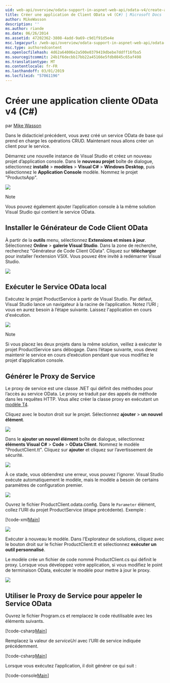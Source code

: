 ```yaml
---
uid: web-api/overview/odata-support-in-aspnet-web-api/odata-v4/create-an-odata-v4-client-app
title: Créer une application de Client OData v4 (C#) | Microsoft Docs
author: MikeWasson
description: ''
ms.author: riande
ms.date: 06/26/2014
ms.assetid: 47202362-3808-4add-9a69-c9d1f91d5e4e
msc.legacyurl: /web-api/overview/odata-support-in-aspnet-web-api/odata-v4/create-an-odata-v4-client-app
msc.type: authoredcontent
ms.openlocfilehash: 4d62a64006e2a500e0379419dbebe7ddff16fba5
ms.sourcegitcommit: 24b1f6decbb17bb22a45166e5fdb0845c65af498
ms.translationtype: MT
ms.contentlocale: fr-FR
ms.lasthandoff: 03/01/2019
ms.locfileid: "57061196"
---
```

<a name="create-an-odata-v4-client-app-c"></a>Créer une application cliente OData v4 (C#)
====================
par [Mike Wasson](https://github.com/MikeWasson)

Dans le didacticiel précédent, vous avez créé un service OData de base qui prend en charge les opérations CRUD. Maintenant nous allons créer un client pour le service.

Démarrez une nouvelle instance de Visual Studio et créez un nouveau projet d’application console. Dans le **nouveau projet** boîte de dialogue, sélectionnez **installé** &gt; **modèles** &gt; **Visual C#** &gt; **Windows Desktop**, puis sélectionnez le **Application Console** modèle. Nommez le projet &quot;ProductsApp&quot;.

![](create-an-odata-v4-client-app/_static/image1.png)

> [!NOTE]
> Vous pouvez également ajouter l’application console à la même solution Visual Studio qui contient le service OData.


## <a name="install-the-odata-client-code-generator"></a>Installer le Générateur de Code Client OData

À partir de la **outils** menu, sélectionnez **Extensions et mises à jour**. Sélectionnez **Online** &gt; **galerie Visual Studio**. Dans la zone de recherche, recherchez &quot;Générateur de Code Client OData&quot;. Cliquez sur **télécharger** pour installer l’extension VSIX. Vous pouvez être invité à redémarrer Visual Studio.

[![](create-an-odata-v4-client-app/_static/image3.png)](create-an-odata-v4-client-app/_static/image2.png)

## <a name="run-the-odata-service-locally"></a>Exécuter le Service OData local

Exécutez le projet ProductService à partir de Visual Studio. Par défaut, Visual Studio lance un navigateur à la racine de l’application. Notez l’URI ; vous en aurez besoin à l’étape suivante. Laissez l'application en cours d'exécution.

![](create-an-odata-v4-client-app/_static/image4.png)

> [!NOTE]
> Si vous placez les deux projets dans la même solution, veillez à exécuter le projet ProductService sans débogage. Dans l’étape suivante, vous devez maintenir le service en cours d’exécution pendant que vous modifiez le projet d’application console.


## <a name="generate-the-service-proxy"></a>Générer le Proxy de Service

Le proxy de service est une classe .NET qui définit des méthodes pour l’accès au service OData. Le proxy se traduit par des appels de méthode dans les requêtes HTTP. Vous allez créer la classe proxy en exécutant un [modèle T4](https://msdn.microsoft.com/library/bb126445.aspx).

Cliquez avec le bouton droit sur le projet. Sélectionnez **ajouter** &gt; **un nouvel élément**.

![](create-an-odata-v4-client-app/_static/image5.png)

Dans le **ajouter un nouvel élément** boîte de dialogue, sélectionnez **éléments Visual C#** &gt; **Code** &gt; **OData Client**. Nommez le modèle &quot;ProductClient.tt&quot;. Cliquez sur **ajouter** et cliquez sur l’avertissement de sécurité.

[![](create-an-odata-v4-client-app/_static/image7.png)](create-an-odata-v4-client-app/_static/image6.png)

À ce stade, vous obtiendrez une erreur, vous pouvez l’ignorer. Visual Studio exécute automatiquement le modèle, mais le modèle a besoin de certains paramètres de configuration premier.

[![](create-an-odata-v4-client-app/_static/image9.png)](create-an-odata-v4-client-app/_static/image8.png)

Ouvrez le fichier ProductClient.odata.config. Dans le `Parameter` élément, collez l’URI du projet ProductService (étape précédente). Exemple :

[!code-xml[Main](create-an-odata-v4-client-app/samples/sample1.xml)]

[![](create-an-odata-v4-client-app/_static/image11.png)](create-an-odata-v4-client-app/_static/image10.png)

Exécuter à nouveau le modèle. Dans l’Explorateur de solutions, cliquez avec le bouton droit sur le fichier ProductClient.tt et sélectionnez **exécuter un outil personnalisé**.

Le modèle crée un fichier de code nommé ProductClient.cs qui définit le proxy. Lorsque vous développez votre application, si vous modifiez le point de terminaison OData, exécuter le modèle pour mettre à jour le proxy.

![](create-an-odata-v4-client-app/_static/image12.png)

## <a name="use-the-service-proxy-to-call-the-odata-service"></a>Utiliser le Proxy de Service pour appeler le Service OData

Ouvrez le fichier Program.cs et remplacez le code réutilisable avec les éléments suivants.

[!code-csharp[Main](create-an-odata-v4-client-app/samples/sample2.cs)]

Remplacez la valeur de *serviceUri* avec l’URI de service indiquée précédemment.

[!code-csharp[Main](create-an-odata-v4-client-app/samples/sample3.cs)]

Lorsque vous exécutez l’application, il doit générer ce qui suit :

[!code-console[Main](create-an-odata-v4-client-app/samples/sample4.cmd)]
